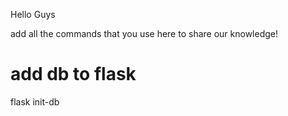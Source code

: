 Hello Guys

add all the commands that you use here to share our knowledge!

# add db to flask
flask init-db